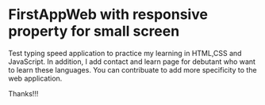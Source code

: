 # FirstAppWeb with responsive property for small screen
 
Test typing speed application to practice my learning in HTML,CSS and JavaScript.
In addition, I add contact and learn page for debutant who want to learn these languages.
You can contribuate to add more specificity to the web application.

Thanks!!!
